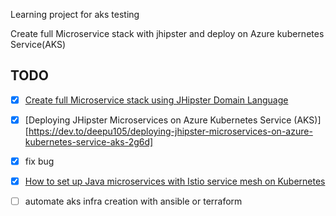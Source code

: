 
Learning project for aks testing

Create full Microservice stack with jhipster and deploy on Azure kubernetes Service(AKS)

## TODO

- [x] [Create full Microservice stack using JHipster Domain Language](https://dev.to/deepu105/create-full-microservice-stack-using-jhipster-domain-language-under-30-minutes-4ele)

- [x] [Deploying JHipster Microservices on Azure Kubernetes Service (AKS)][https://dev.to/deepu105/deploying-jhipster-microservices-on-azure-kubernetes-service-aks-2g6d]

- [x] fix bug

- [x] [How to set up Java microservices with Istio service mesh on Kubernetes](https://dev.to/deepu105/how-to-set-up-java-microservices-with-istio-service-mesh-on-kubernetes-5bkn)

- [ ] automate aks infra creation with ansible or terraform